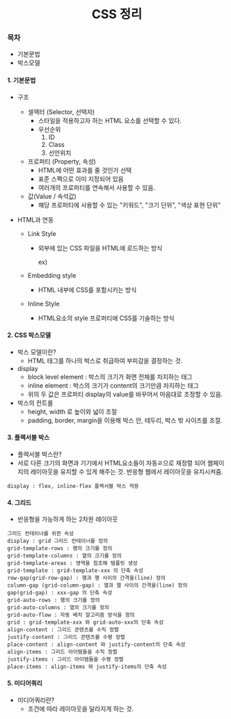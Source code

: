 <h1><center> CSS 정리</center></h1>

<h3>목차</h2>

- 기본문법
- 박스모델



#### 1. 기본문법

+ 구조

  + 셀렉터 (Selector, 선택자)
    + 스타일을 적용하고자 하는 HTML 요소를 선택할 수 있다.
    + 우선순위
      1. ID
      2. Class
      3. 선언위치
  + 프로퍼티 (Property, 속성)
    + HTML에 어떤 효과를 줄 것인가 선택
    + 표준 스펙으로 이미 지정되어 있음
    + 여러개의 프로퍼티를 연속해서 사용할 수 있음.
  + 값(Value / 속석값)
    + 해당 프로퍼티에 사용할 수 있는 "키워드", "크기 단위", "색상 표현 단위"

+ HTML과 연동

  + Link Style

    + 외부에 있는 CSS 파일을 HTML에 로드하는 방식

      ex) <link rel="stylesheet" href="css/style.css">

  + Embedding style

    + HTML 내부에 CSS를 포함시키는 방식

  + Inline Style

    + HTML요소의 style  프로퍼티에 CSS를 기술하는 방식

#### 2. CSS 박스모델

- 박스 모델이란?
  - HTML 태그를 하나의 박스로 취급하여 부피감을 결정하는 것.
- display
  - block level element : 박스의 크기가 화면 전체를 차지하는 태그
  - inline element : 박스의 크기가 content의 크기만큼 차지하는 태그
  - 위의 두 값은 프로퍼티 display의 value를 바꾸어서 마음대로 조정할 수 있음.
- 박스의 컨트롤
  - height, width 로 높이와 넓이 조절
  - padding, border, margin을 이용해 박스 안, 테두리, 박스 밖 사이즈를 조절.

#### 3. 플렉서블 박스

- 플렉서블 박스란?
- 서로 다른 크기의 화면과 기기에서 HTML요소들이 자동ㄹ으로 재정렬 되어 웹페이지의 레이아웃을 유지할 수 있게 해주는 것. 반응형 웹에서 레이아웃을 유지시켜줌.

```
display : flex, inline-flex 플렉서블 박스 적용
```



#### 4. 그리드

- 반응형을 가능하게 하는 2차원 레이아웃

```
그리드 컨테이너를 위한 속성
display : grid 그리드 컨테이너를 정의
grid-template-rows : 행의 크기를 정의
grid-template-columns : 열의 크기를 정의
grid-template-areas : 영역을 참조해 템플릿 생성
grid-template : grid-template-xxx 의 단축 속성
row-gap(grid-row-gap) : 행과 행 사이의 간격을(line) 정의
column-gap (grid-column-gap) : 열과 열 사이의 간격을(line) 정의
gap(grid-gap) : xxx-gap 의 단축 속성
grid-auto-rows : 행의 크기를 정의
grid-auto-columns : 열의 크기를 정의
grid-auto-flow : 자동 배치 알고리즘 방식을 정의
grid : grid-template-xxx 와 grid-auto-xxx의 단축 속성
align-content : 그리드 콘텐츠를 수직 정렬
justify-content : 그리드 콘텐츠를 수평 정렬
place-content : align-content 와 justify-content의 단축 속성
align-items : 그리드 아이템들을 수직 정렬
justify-items : 그리드 아이템들을 수평 정렬
place-items : align-items 와 justify-items의 단축 속성
```

#### 5. 미디어쿼리

- 미디어쿼리란?
  - 조건에  따라 레이아웃을 달라지게 하는 것.